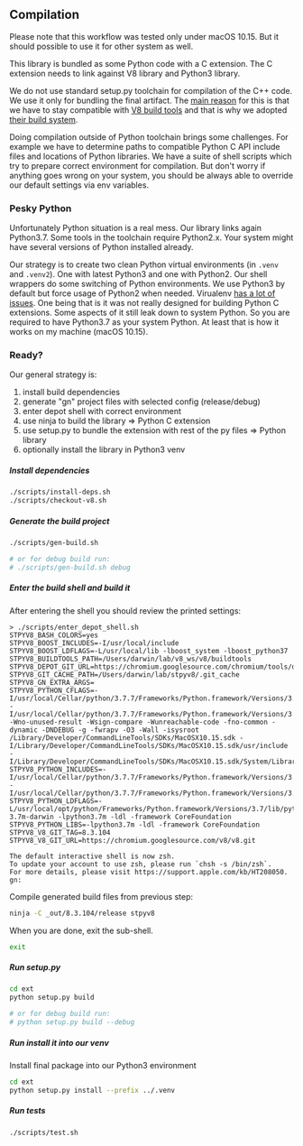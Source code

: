 ## Compilation

Please note that this workflow was tested only under macOS 10.15. 
But it should possible to use it for other system as well.

This library is bundled as some Python code with a C extension. 
The C extension needs to link against V8 library and Python3 library.

We do not use standard setup.py toolchain for compilation of the C++ code. 
We use it only for bundling the final artifact.
The [main reason](https://github.com/area1/stpyv8/issues/9) for this is that we 
have to stay compatible with [V8 build tools](https://v8.dev/docs/build) and
that is why we adopted [their build system](https://gn.googlesource.com/gn/+/master/docs/reference.md).

Doing compilation outside of Python toolchain brings some challenges.
For example we have to determine paths to compatible Python C API include files and locations of Python libraries.
We have a suite of shell scripts which try to prepare correct environment for compilation.
But don't worry if anything goes wrong on your system, you should be always able to override 
our default settings via env variables. 

### Pesky Python

Unfortunately Python situation is a real mess.
Our library links again Python3.7. Some tools in the toolchain require Python2.x.
Your system might have several versions of Python installed already.
  
Our strategy is to create two clean Python virtual environments (in `.venv` and `.venv2`). 
One with latest Python3 and one with Python2. Our shell wrappers do some switching of Python environments.
We use Python3 by default but force usage of Python2 when needed.
Virualenv [has a lot of issues](https://datagrok.org/python/activate). 
One being that is it was not really designed for building Python C extensions.
Some aspects of it still leak down to system Python. So you are required to have Python3.7 as your system Python.
At least that is how it works on my machine (macOS 10.15).

### Ready?

Our general strategy is:

1. install build dependencies
2. generate "gn" project files with selected config (release/debug)
3. enter depot shell with correct environment
4. use ninja to build the library => Python C extension
5. use setup.py to bundle the extension with rest of the py files => Python library
6. optionally install the library in Python3 venv

##### Install dependencies

```bash
./scripts/install-deps.sh
./scripts/checkout-v8.sh
```

##### Generate the build project

```bash
./scripts/gen-build.sh

# or for debug build run:
# ./scripts/gen-build.sh debug
```

##### Enter the build shell and build it

After entering the shell you should review the printed settings:

```
> ./scripts/enter_depot_shell.sh
STPYV8_BASH_COLORS=yes
STPYV8_BOOST_INCLUDES=-I/usr/local/include
STPYV8_BOOST_LDFLAGS=-L/usr/local/lib -lboost_system -lboost_python37
STPYV8_BUILDTOOLS_PATH=/Users/darwin/lab/v8_ws/v8/buildtools
STPYV8_DEPOT_GIT_URL=https://chromium.googlesource.com/chromium/tools/depot_tools.git
STPYV8_GIT_CACHE_PATH=/Users/darwin/lab/stpyv8/.git_cache
STPYV8_GN_EXTRA_ARGS=
STPYV8_PYTHON_CFLAGS=-I/usr/local/Cellar/python/3.7.7/Frameworks/Python.framework/Versions/3.7/include/python3.7m -I/usr/local/Cellar/python/3.7.7/Frameworks/Python.framework/Versions/3.7/include/python3.7m -Wno-unused-result -Wsign-compare -Wunreachable-code -fno-common -dynamic -DNDEBUG -g -fwrapv -O3 -Wall -isysroot /Library/Developer/CommandLineTools/SDKs/MacOSX10.15.sdk -I/Library/Developer/CommandLineTools/SDKs/MacOSX10.15.sdk/usr/include -I/Library/Developer/CommandLineTools/SDKs/MacOSX10.15.sdk/System/Library/Frameworks/Tk.framework/Versions/8.5/Headers
STPYV8_PYTHON_INCLUDES=-I/usr/local/Cellar/python/3.7.7/Frameworks/Python.framework/Versions/3.7/include/python3.7m -I/usr/local/Cellar/python/3.7.7/Frameworks/Python.framework/Versions/3.7/include/python3.7m
STPYV8_PYTHON_LDFLAGS=-L/usr/local/opt/python/Frameworks/Python.framework/Versions/3.7/lib/python3.7/config-3.7m-darwin -lpython3.7m -ldl -framework CoreFoundation
STPYV8_PYTHON_LIBS=-lpython3.7m -ldl -framework CoreFoundation
STPYV8_V8_GIT_TAG=8.3.104
STPYV8_V8_GIT_URL=https://chromium.googlesource.com/v8/v8.git

The default interactive shell is now zsh.
To update your account to use zsh, please run `chsh -s /bin/zsh`.
For more details, please visit https://support.apple.com/kb/HT208050.
gn:
```

Compile generated build files from previous step: 
```bash
ninja -C _out/8.3.104/release stpyv8
```

When you are done, exit the sub-shell.
```bash
exit
```

##### Run setup.py

```bash
cd ext
python setup.py build

# or for debug build run:
# python setup.py build --debug
```

##### Run install it into our venv

Install final package into our Python3 environment

```bash
cd ext
python setup.py install --prefix ../.venv
```

##### Run tests

```bash
./scripts/test.sh
```
